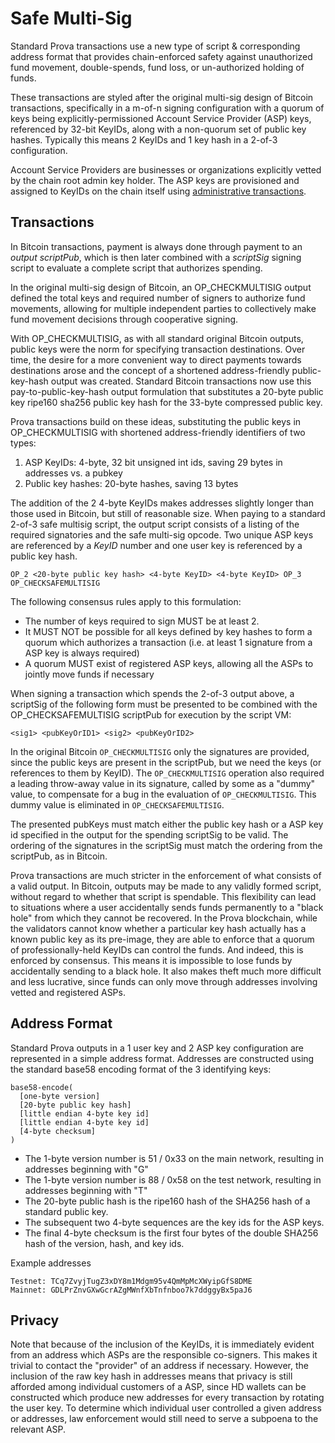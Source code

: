 # Safe Multi-Sig

Standard Prova transactions use a new type of script & corresponding address format that provides chain-enforced safety against unauthorized fund movement, double-spends, fund loss, or un-authorized holding of funds.

These transactions are styled after the original multi-sig design of Bitcoin transactions, specifically in a m-of-n signing configuration with a quorum of keys being explicitly-permissioned Account Service Provider (ASP) keys, referenced by 32-bit KeyIDs, along with a non-quorum set of public key hashes. Typically this means 2 KeyIDs and 1 key hash in a 2-of-3 configuration.

Account Service Providers are businesses or organizations explicitly vetted by the chain root admin key holder. The ASP keys are provisioned and assigned to KeyIDs on the chain itself using [administrative transactions](admin.md).

## Transactions

In Bitcoin transactions, payment is always done through payment to an *output scriptPub*, which is then later combined with a *scriptSig* signing script to evaluate a complete script that authorizes spending.

In the original multi-sig design of Bitcoin, an OP_CHECKMULTISIG output defined the total keys and required number of signers to authorize fund movements, allowing for multiple independent parties to collectively make fund movement decisions through cooperative signing.

With OP_CHECKMULTISIG, as with all standard original Bitcoin outputs, public keys were the norm for specifying transaction destinations. Over time, the desire for a more convenient way to direct payments towards destinations arose and the concept of a shortened address-friendly public-key-hash output was created. Standard Bitcoin transactions now use this pay-to-public-key-hash output formulation that substitutes a 20-byte public key ripe160 sha256 public key hash for the 33-byte compressed public key.

Prova transactions build on these ideas, substituting the public keys in OP_CHECKMULTISIG with shortened address-friendly identifiers of two types:

1. ASP KeyIDs: 4-byte, 32 bit unsigned int ids, saving 29 bytes in addresses vs. a pubkey
2. Public key hashes: 20-byte hashes, saving 13 bytes

The addition of the 2 4-byte KeyIDs makes addresses slightly longer than those used in Bitcoin, but still of reasonable size. When paying to a standard 2-of-3 safe multisig script, the output script consists of a listing of the required signatories and the safe multi-sig opcode. Two unique ASP keys are referenced by a *KeyID* number and one user key is referenced by a public key hash.

```
OP_2 <20-byte public key hash> <4-byte KeyID> <4-byte KeyID> OP_3 OP_CHECKSAFEMULTISIG
```

The following consensus rules apply to this formulation:

- The number of keys required to sign MUST be at least 2.
- It MUST NOT be possible for all keys defined by key hashes to form a quorum which authorizes a transaction (i.e. at least 1 signature from a ASP key is always required)
- A quorum MUST exist of registered ASP keys, allowing all the ASPs to jointly move funds if necessary

When signing a transaction which spends the 2-of-3 output above, a scriptSig of the following form must be presented to be combined with the OP_CHECKSAFEMULTISIG scriptPub for execution by the script VM:

```
<sig1> <pubKeyOrID1> <sig2> <pubKeyOrID2>
```

In the original Bitcoin `OP_CHECKMULTISIG` only the signatures are provided, since the public keys are present in the scriptPub, but we need the keys (or references to them by KeyID). The `OP_CHECKMULTISIG` operation also required a leading throw-away value in its signature, called by some as a "dummy" value, to compensate for a bug in the evaluation of `OP_CHECKMULTISIG`. This dummy value is eliminated in `OP_CHECKSAFEMULTISIG`.

The presented pubKeys must match either the public key hash or a ASP key id specified in the output for the spending scriptSig to be valid. The ordering of the signatures in the scriptSig must match the ordering from the scriptPub, as in Bitcoin.

Prova transactions are much stricter in the enforcement of what consists of a valid output. In Bitcoin, outputs may be made to any validly formed script, without regard to whether that script is spendable. This flexibility can lead to situations where a user accidentally sends funds permanently to a "black hole" from which they cannot be recovered. In the Prova blockchain, while the validators cannot know whether a particular key hash actually has a known public key as its pre-image, they are able to enforce that a quorum of professionally-held KeyIDs can control the funds. And indeed, this is enforced by consensus. This means it is impossible to lose funds by accidentally sending to a black hole. It also makes theft much more difficult and less lucrative, since funds can only move through addresses involving vetted and registered ASPs.

## Address Format

Standard Prova outputs in a 1 user key and 2 ASP key configuration are represented in a simple address format. Addresses are constructed using the standard base58 encoding format of the 3 identifying keys:

```
base58-encode(
  [one-byte version]
  [20-byte public key hash]
  [little endian 4-byte key id]
  [little endian 4-byte key id]
  [4-byte checksum]
)
```

- The 1-byte version number is 51 / 0x33 on the main network, resulting in addresses beginning with "G"
- The 1-byte version number is 88 / 0x58 on the test network, resulting in addresses beginning with "T"
- The 20-byte public hash is the ripe160 hash of the SHA256 hash of a standard public key.
- The subsequent two 4-byte sequences are the key ids for the ASP keys.
- The final 4-byte checksum is the first four bytes of the double SHA256 hash of the version, hash, and key ids.

Example addresses
```
Testnet: TCq7ZvyjTugZ3xDY8m1Mdgm95v4QmMpMcXWyipGfS8DME
Mainnet: GDLPrZnvGXwGcrAZgMWnfXbTnfnboo7k7ddggyBx5paJ6
```

## Privacy

Note that because of the inclusion of the KeyIDs, it is immediately evident from an address which ASPs are the responsible co-signers. This makes it trivial to contact the "provider" of an address if necessary. However, the inclusion of the raw key hash in addresses means that privacy is still afforded among individual customers of a ASP, since HD wallets can be constructed which produce new addresses for every transaction by rotating the user key. To determine which individual user controlled a given address or addresses, law enforcement would still need to serve a subpoena to the relevant ASP.
